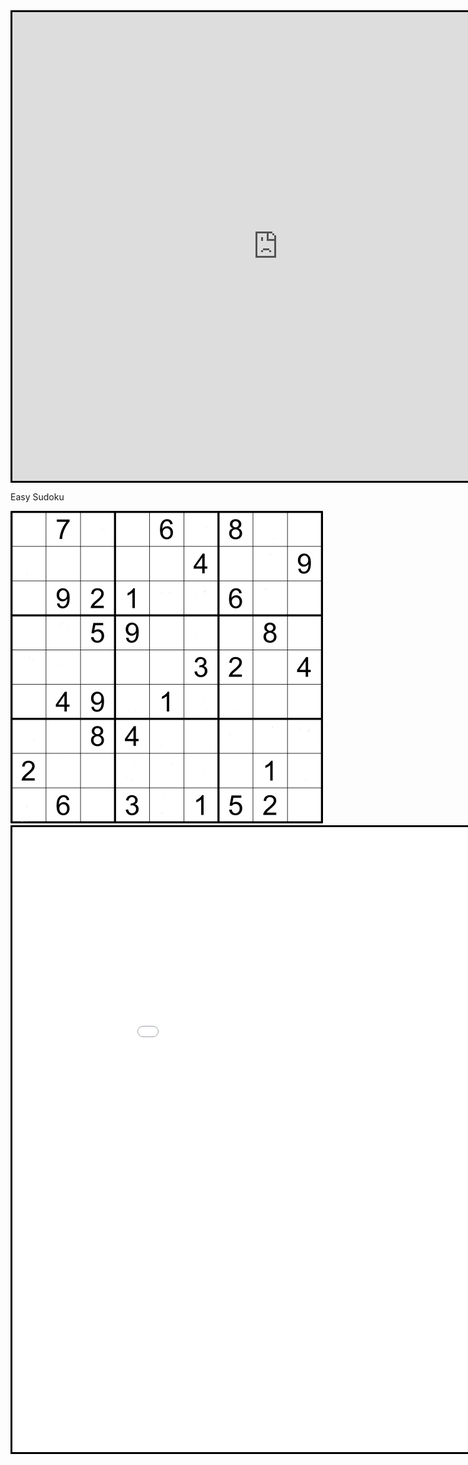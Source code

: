 <head>
  <title>Educational Math Stuff</title>
</head>
<body>
  <iframe width="850" height="750" style="border:3px solid black; margin:auto; display:block" frameborder="0" src="https://crosswordlabs.com/embed/very-easy-crossword-8"></iframe>
  <p>Easy Sudoku</p>
  <img src="IMG_0911.jpeg" alt="A Sudoku Game" height="500" width="500">
  <iframe width="1000" height="1000" style="border:3px solid black; margin:auto; display:block" frameborder="0" src="www.youtube.com/"></iframe>
</body>
